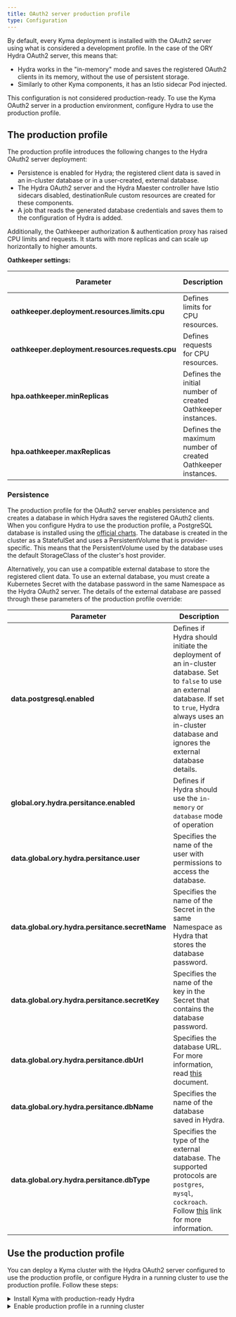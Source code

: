 ```yaml
---
title: OAuth2 server production profile
type: Configuration
---
```


By default, every Kyma deployment is installed with the OAuth2 server using what is considered a development profile. In the case of the ORY Hydra OAuth2 server, this means that:
  - Hydra works in the "in-memory" mode and saves the registered OAuth2 clients in its memory, without the use of persistent storage.
  - Similarly to other Kyma components, it has an Istio sidecar Pod injected.

This configuration is not considered production-ready. To use the Kyma OAuth2 server in a production environment, configure Hydra to use the production profile.

## The production profile

The production profile introduces the following changes to the Hydra OAuth2 server deployment:
   - Persistence is enabled for Hydra; the registered client data is saved in an in-cluster database or in a user-created, external database.
   - The Hydra OAuth2 server and the Hydra Maester controller have Istio sidecars disabled, destinationRule custom resources are created for these components.
   - A job that reads the generated database credentials and saves them to the configuration of Hydra is added.
   
Additionally, the Oathkeeper authorization & authentication proxy has raised CPU limits and requests. It starts with more replicas and can scale up horizontally to higher amounts.

**Oathkeeper settings:**

| Parameter |  Description | Example value |
|-------|-------|:--------:|
| **oathkeeper.deployment.resources.limits.cpu** | Defines limits for CPU resources. | `800m` |
| **oathkeeper.deployment.resources.requests.cpu** | Defines requests for CPU resources. | `200m` |
| **hpa.oathkeeper.minReplicas** |  Defines the initial number of created Oathkeeper instances. | `3` |
| **hpa.oathkeeper.maxReplicas** | Defines the maximum number of created Oathkeeper instances. | `10` |

### Persistence

The production profile for the OAuth2 server enables persistence and creates a database in which Hydra saves the registered OAuth2 clients. When you configure Hydra to use the production profile, a PostgreSQL database is installed
using the [official charts](https://github.com/helm/charts/tree/master/stable/postgresql).
The database is created in the cluster as a StatefulSet and uses a PersistentVolume that is provider-specific. This means that the PersistentVolume used by the database uses the default StorageClass of the cluster's host provider.

Alternatively, you can use a compatible external database to store the registered client data. To use an external database, you must create a Kubernetes Secret with the database password in the same Namespace as the Hydra OAuth2 server. The details of the external database are passed through these parameters of the production profile override:

| Parameter |  Description |
|----------|------|
| **data.postgresql.enabled** | Defines if Hydra should initiate the deployment of an in-cluster database. Set to `false` to use an external database. If set to `true`, Hydra always uses an in-cluster database and ignores the external database details. |
| **global.ory.hydra.persitance.enabled** | Defines if Hydra should use the `in-memory` or `database` mode of operation |
| **data.global.ory.hydra.persitance.user** | Specifies the name of the user with permissions to access the database. |
| **data.global.ory.hydra.persitance.secretName** | Specifies the name of the Secret in the same Namespace as Hydra that stores the database password. |
| **data.global.ory.hydra.persitance.secretKey** | Specifies the name of the key in the Secret that contains the database password. |
| **data.global.ory.hydra.persitance.dbUrl** | Specifies the database URL. For more information, read [this](https://github.com/ory/hydra/blob/master/docs/config.yaml) document. |
| **data.global.ory.hydra.persitance.dbName** | Specifies the name of the database saved in Hydra. |
| **data.global.ory.hydra.persitance.dbType** | Specifies the type of the external database. The supported protocols are `postgres`, `mysql`, `cockroach`. Follow [this](https://github.com/ory/hydra/blob/master/docs/config.yaml) link for more information. |

## Use the production profile

You can deploy a Kyma cluster with the Hydra OAuth2 server configured to use the production profile, or configure Hydra in a running cluster to use the production profile. Follow these steps:

<div tabs>
  <details>
  <summary>
  Install Kyma with production-ready Hydra
  </summary>
  >**NOTE:** This configuration installs a PorstgreSQL database in the Kyma cluster.

  1. Create an appropriate Kubernetes cluster for Kyma in your host environment.
  2. Apply an override that forces the Hydra OAuth2 server to use the production profile. Run:
    ```bash
    cat <<EOF | kubectl apply -f -
    apiVersion: v1
    kind: ConfigMap
    metadata:
      name: ory-overrides
      namespace: kyma-installer
      labels:
        installer: overrides
        component: ory
        kyma-project.io/installation: ""
    data:
      postgresql.enabled: "true"
      hydra.hydra.autoMigrate: "true"
      global.ory.hydra.persitance.enabled: "true"
    EOF
    ```
  3. Install Kyma on the cluster.

  </details>
  <details>
  <summary>
  Enable production profile in a running cluster
  </summary>

  >**CAUTION:** When you configure Hydra to use the production profile in a running cluster, you lose all registered clients. Using the production profile restarts the Hydra Pod, which wipes the entire "in-memory" storage used to save the registered client data by default.

  >**NOTE:** This configuration installs a PorstgreSQL database in the Kyma cluster.

  1. Apply an override that forces the Hydra OAuth2 server to use the production profile. Run:
    ```bash
    cat <<EOF | kubectl apply -f -
    apiVersion: v1
    kind: ConfigMap
    metadata:
      name: ory-overrides
      namespace: kyma-installer
      labels:
        installer: overrides
        component: ory
        kyma-project.io/installation: ""
    data:
      postgresql.enabled: "true"
      hydra.hydra.autoMigrate: "true"
      global.ory.hydra.persitance.enabled: "true"
    EOF
    ```
  2. Run the cluster [update procedure](/root/kyma/#installation-update-kyma).


  </details>

</div>
